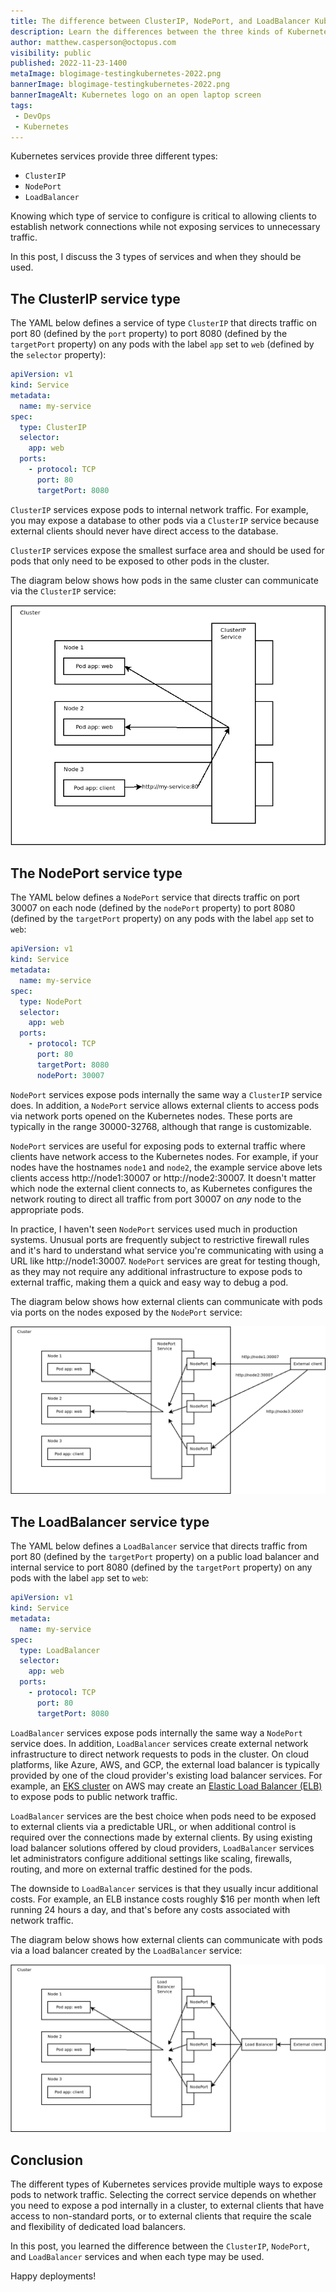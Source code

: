 ```yaml
---
title: The difference between ClusterIP, NodePort, and LoadBalancer Kubernetes services
description: Learn the differences between the three kinds of Kubernetes services, ClusterIP, NodePort, and LoadBalancer.
author: matthew.casperson@octopus.com
visibility: public
published: 2022-11-23-1400
metaImage: blogimage-testingkubernetes-2022.png
bannerImage: blogimage-testingkubernetes-2022.png
bannerImageAlt: Kubernetes logo on an open laptop screen
tags:
 - DevOps
 - Kubernetes
---
```


Kubernetes services provide three different types: 

- `ClusterIP` 
- `NodePort` 
- `LoadBalancer`

Knowing which type of service to configure is critical to allowing clients to establish network connections while not exposing services to unnecessary traffic.

In this post, I discuss the 3 types of services and when they should be used.

## The ClusterIP service type

The YAML below defines a service of type `ClusterIP` that directs traffic on port 80 (defined by the `port` property) to port 8080 (defined by the `targetPort` property) on any pods with the label `app` set to `web` (defined by the `selector` property):

```yaml
apiVersion: v1
kind: Service
metadata:
  name: my-service
spec:
  type: ClusterIP
  selector:
    app: web
  ports:
    - protocol: TCP
      port: 80
      targetPort: 8080
```

`ClusterIP` services expose pods to internal network traffic. For example, you may expose a database to other pods via a `ClusterIP` service because external clients should never have direct access to the database.

`ClusterIP` services expose the smallest surface area and should be used for pods that only need to be exposed to other pods in the cluster.

The diagram below shows how pods in the same cluster can communicate via the `ClusterIP` service:

![ClusterIP diagram](clusterip.png "width=500")

## The NodePort service type

The YAML below defines a `NodePort` service that directs traffic on port 30007 on each node (defined by the `nodePort` property) to port 8080 (defined by the `targetPort` property) on any pods with the label `app` set to `web`:

```yaml
apiVersion: v1
kind: Service
metadata:
  name: my-service
spec:
  type: NodePort
  selector:
    app: web
  ports:
    - protocol: TCP
      port: 80
      targetPort: 8080
      nodePort: 30007
```

`NodePort` services expose pods internally the same way a `ClusterIP` service does. In addition, a `NodePort` service allows external clients to access pods via network ports opened on the Kubernetes nodes. These ports are typically in the range 30000-32768, although that range is customizable.

`NodePort` services are useful for exposing pods to external traffic where clients have network access to the Kubernetes nodes. For example, if your nodes have the hostnames `node1` and `node2`, the example service above lets clients access http://node1:30007 or http://node2:30007. It doesn't matter which node the external client connects to, as Kubernetes configures the network routing to direct all traffic from port 30007 on *any* node to the appropriate pods.

In practice, I haven't seen `NodePort` services used much in production systems. Unusual ports are frequently subject to restrictive firewall rules and it's hard to understand what service you're communicating with using a URL like http://node1:30007. `NodePort` services are great for testing though, as they may not require any additional infrastructure to expose pods to external traffic, making them a quick and easy way to debug a pod.

The diagram below shows how external clients can communicate with pods via ports on the nodes exposed by the `NodePort` service:

![Diagram with boxes and arrows showing how external clients can communicate with pods via ports](nodeport.png "width=500")

## The LoadBalancer service type

The YAML below defines a `LoadBalancer` service that directs traffic from port 80 (defined by the `targetPort` property) on a public load balancer and internal service to port 8080 (defined by the `targetPort` property) on any pods with the label `app` set to `web`:

```yaml
apiVersion: v1
kind: Service
metadata:
  name: my-service
spec:
  type: LoadBalancer
  selector:
    app: web
  ports:
    - protocol: TCP
      port: 80
      targetPort: 8080
```

`LoadBalancer` services expose pods internally the same way a `NodePort` service does. In addition, `LoadBalancer` services create external network infrastructure to direct network requests to pods in the cluster. On cloud platforms, like Azure, AWS, and GCP, the external load balancer is typically provided by one of the cloud provider's existing load balancer services. For example, an [EKS cluster](https://aws.amazon.com/eks/) on AWS may create an [Elastic Load Balancer (ELB)](https://aws.amazon.com/elasticloadbalancing/) to expose pods to public network traffic.

`LoadBalancer` services are the best choice when pods need to be exposed to external clients via a predictable URL, or when additional control is required over the connections made by external clients. By using existing load balancer solutions offered by cloud providers, `LoadBalancer` services let administrators configure additional settings like scaling, firewalls, routing, and more on external traffic destined for the pods.

The downside to `LoadBalancer` services is that they usually incur additional costs. For example, an ELB instance costs roughly $16 per month when left running 24 hours a day, and that's before any costs associated with network traffic.

The diagram below shows how external clients can communicate with pods via a load balancer created by the `LoadBalancer` service:

![Diagram showing how external clients can communicate with pods via a load balancer](loadbalancer.png "width=500")

## Conclusion

The different types of Kubernetes services provide multiple ways to expose pods to network traffic. Selecting the correct service depends on whether you need to expose a pod internally in a cluster, to external clients that have access to non-standard ports, or to external clients that require the scale and flexibility of dedicated load balancers. 

In this post, you learned the difference between the `ClusterIP`, `NodePort`, and `LoadBalancer` services and when each type may be used.

Happy deployments!
